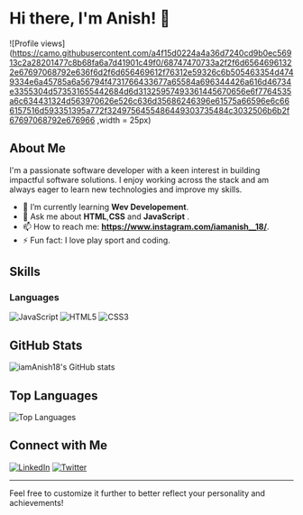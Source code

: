 # Hi there, I'm Anish! 👋

<!-- Profile views -->
![Profile views](https://camo.githubusercontent.com/a4f15d0224a4a36d7240cd9b0ec56913c2a28201477c8b68fa6a7d41901c49f0/68747470733a2f2f6d65646961322e67697068792e636f6d2f6d656469612f76312e59326c6b505463354d4749334e6a45785a6a56794f4731766433677a65584a696344426a616d46734e3355304d573531655442684d6d31325957493361445670656e6f7764535a6c634431324d563970626e526c636d35686246396e61575a66596e6c666157516d593351395a772f3249756455486449303735484c3032506b6b2f67697068792e676966 ,width = 25px)

## About Me

I'm a passionate software developer with a keen interest in building impactful software solutions. I enjoy working across the stack and am always eager to learn new technologies and improve my skills.

- 🌱 I’m currently learning **Wev Developement**.
- 💬 Ask me about **HTML**,**CSS** and **JavaScript** .
- 📫 How to reach me: **https://www.instagram.com/iamanish__18/**.
- ⚡ Fun fact: I love play sport and coding.

## Skills

### Languages

![JavaScript](https://img.shields.io/badge/JavaScript-F7DF1E?style=for-the-badge&logo=javascript&logoColor=black)
![HTML5](https://img.shields.io/badge/HTML5-E34F26?style=for-the-badge&logo=html5&logoColor=white)
![CSS3](https://img.shields.io/badge/CSS3-1572B6?style=for-the-badge&logo=css3&logoColor=white)

## GitHub Stats

![iamAnish18's GitHub stats](https://github-readme-stats.vercel.app/api?username=iamAnish18&show_icons=true&theme=dark)

## Top Languages

![Top Languages](https://github-readme-stats.vercel.app/api/top-langs/?username=iamAnish18&layout=compact&theme=dark)

## Connect with Me

[![LinkedIn](https://img.shields.io/badge/LinkedIn-0077B5?style=for-the-badge&logo=linkedin&logoColor=white)](https://www.linkedin.com/in/anish-tamoli-45bb68313/)
[![Twitter](https://img.shields.io/badge/Twitter-1DA1F2?style=for-the-badge&logo=twitter&logoColor=white)](https://x.com/AnishTamoli)

---

Feel free to customize it further to better reflect your personality and achievements!
